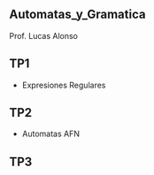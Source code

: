 ## Automatas_y_Gramatica
Prof. Lucas Alonso


  ##

## TP1
  - Expresiones Regulares

## TP2
  - Automatas AFN

## TP3
